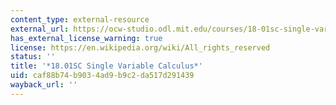 ```yaml
---
content_type: external-resource
external_url: https://ocw-studio.odl.mit.edu/courses/18-01sc-single-variable-calculus-fall-2010
has_external_license_warning: true
license: https://en.wikipedia.org/wiki/All_rights_reserved
status: ''
title: '*18.01SC Single Variable Calculus*'
uid: caf88b74-b903-4ad9-b9c2-da517d291439
wayback_url: ''
---
```

